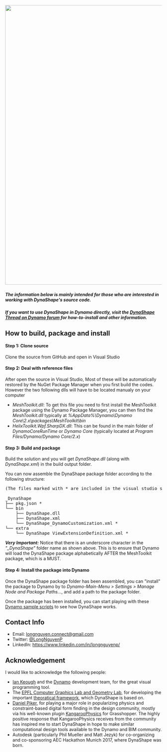 ﻿<img src="https://forum.dynamobim.com/uploads/dynamobim/original/3X/7/4/74bf86e06c2827782a60f4fa54ce1dbd8136fc2a.png" width = "900">

###

##### The information below is mainly intended for those who are interested in working with DynaShape's source code.

##### If you want to use DynaShape in Dynamo directly, visit the [DynaShape Thread on Dynamo forum](https://rebrand.ly/ds0) for how-to-install and other information.

## How to build, package and install

#### Step 1: Clone source
Clone the source from GitHub and open in Visual Studio

#### Step 2: Deal with reference files
After open the source in Visual Studio, Most of these will be automatically restored by the NuGet Package Manager when you first build the codes. However the two following dlls will have to be located manualy on your computer

* *MeshToolkit.dll*: To get this file you need to first install the MeshToolkit package using the Dynamo Package Manager, you can then find the *MeshToolkit.dll* typically at *%AppData%\Dynamo\Dynamo Core\2.x\packages\MeshToolkit\bin*
* *HelixToolkit.Wpf.SharpDX.dll*: This can be found in the main folder of *DynamoCoreRunTime* or *Dynamo Core* (typically located at *Program Files/Dynamo/Dynamo Core/2.x*)
#### Step 3: Build and package
Build the solution and you will get *DynaShape.dll* (along with *DynaShape.xml*) in the build output folder.

You can now assemble the DynaShape package folder according to the following structure:



<pre>
(The files marked with * are included in the visual studio solution, under the "ManifestFiles" folder)

_DynaShape
├── pkg.json *
└── bin
    ├── DynaShape.dll
    ├── DynaShape.xml
    └── DynaShape_DynamoCustomization.xml *
└── extra
    └── DynaShape_ViewExtensionDefinition.xml *
</pre>


***Very Important:*** Notice that there is an underscore character in the *"_DynaShape"* folder name as shown above. This is to ensure that Dynamo will load the DynaShape package alphabetically AFTER the MeshToolkit package, which is a MUST.

#### Step 4: Install the package into Dynamo
Once the DynaShape package folder has been assembled, you can "install" the package to Dynamo by to *Dynamo-Main-Menu > Settings > Manage Node and Package Paths...*, and add a path to the package folder.

Once the package has been installed, you can start playing with these [Dynamo sample scripts](https://drive.google.com/drive/folders/0B8GXDbjowDN_ZHZ0ZWZaSWIwMzA?usp=sharing) to see how DynaShape works.



## Contact Info
* Email: longnguyen.connect@gmail.com
* Twitter: [@LongNguyenP](https://twitter.com/LongNguyenP?lang=en)
* LinkedIn: https://www.linkedin.com/in/longnguyenp/


## Acknowledgement
I would like to acknowledge the following people:
* [Ian Keough](https://twitter.com/ikeough?lang=en) and the [Dynamo](http://dynamobim.org/) development team, for the great visual programming tool.
* The [EPFL Computer Graphics Lab and Geometry Lab](http://lgg.epfl.ch/index.php), for developing the important [theoratical framework](http://lgg.epfl.ch/publications/2012/shapeup/paper.pdf), which DynaShape is based on. 
* [Daniel Piker](https://twitter.com/KangarooPhysics?lang=en), for playing a major role in popularizing physics and constraint-based digital form finding in the design community, mostly via his well-known plugin [KangarooPhysics](http://www.grasshopper3d.com/group/kangaroo.) for Grasshopper. The highly positive response that KangarooPhysics receives from the community has inspired me to start DynaShape in hope to make similar computational design tools available to the Dynamo and BIM community.
* Autodesk (particularly Phil Mueller and Matt Jezyk) for co-organizing and co-sponsoring AEC Hackathon Munich 2017, where DynaShape was born.